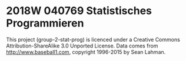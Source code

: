 # 2018W 040769 Statistisches Programmieren 

This project (group-2-stat-prog) is licenced under a Creative Commons Attribution-ShareAlike 3.0 Unported License. 
Data comes from  http://www.baseball1.com, copyright 1996-2015 by Sean Lahman. 
